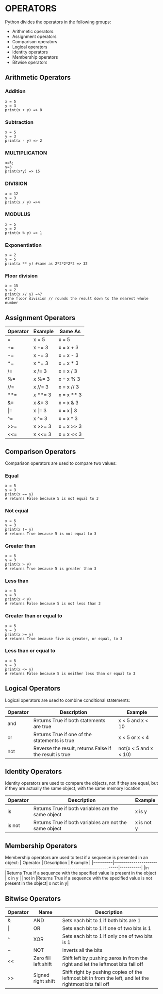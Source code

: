 # OPERATORS

Python divides the operators in the following groups:

- Arithmetic operators
- Assignment operators
- Comparison operators
- Logical operators
- Identity operators
- Membership operators
- Bitwise operators

##  Arithmetic Operators

### Addition 
~~~
x = 5
y = 3
print(x + y) => 8
~~~

### Subtraction
~~~
x = 5
y = 3
print(x - y) => 2
~~~

### MULTIPLICATION 
~~~
x=5;
y=3
print(x*y) => 15
~~~

### DIVISION 
~~~
x = 12
y = 3
print(x / y) =>4 
~~~

### MODULUS
~~~
x = 5
y = 2
print(x % y) => 1
~~~

### Exponentiation
~~~
x = 2
y = 5
print(x ** y) #same as 2*2*2*2*2 => 32
~~~

### Floor division
~~~
x = 15
y = 2
print(x // y) =>7
#the floor division // rounds the result down to the nearest whole number
~~~

## Assignment Operators

| Operator | Example | Same As    |
|----------|---------|------------|
|   = 	   | x = 5 	 | x = 5 	  |
|   +=     | x += 3  | x = x + 3  |
|   -=     | x -= 3  | x = x - 3  |
|   *=     | x *= 3  | x = x * 3  |
|   /=     | x /= 3  | x = x / 3  |
|   %=     | x %= 3  | x = x % 3  |
|   //=    | x //= 3 | x = x // 3 |
|   **=    | x **= 3 | x = x ** 3 |
|   &=     | x &= 3  | x = x & 3  |
|   \|=    | x \|= 3 | x = x \| 3 |
|   ^=     | x ^= 3  | x = x ^ 3  |
|   >>=    | x >>= 3 | x = x >> 3 |
|   <<=    | x <<= 3 | x = x << 3 |

## Comparison Operators
Comparison operators are used to compare two values:

### Equal 
~~~
x = 5
y = 3
print(x == y)
# returns False because 5 is not equal to 3
~~~

### Not equal
~~~
x = 5
y = 3
print(x != y)
# returns True because 5 is not equal to 3
~~~

### Greater than
~~~
x = 5
y = 3
print(x > y)
# returns True because 5 is greater than 3
~~~

### Less than
~~~
x = 5
y = 3
print(x < y)
# returns False because 5 is not less than 3
~~~

### Greater than or equal to
~~~
x = 5
y = 3
print(x >= y)
# returns True because five is greater, or equal, to 3
~~~

### Less than or equal to
~~~
x = 5
y = 3
print(x <= y)
# returns False because 5 is neither less than or equal to 3
~~~

## Logical Operators
Logical operators are used to combine conditional statements:

| Operator 	| Description                                            |        Example        |
|-----------|--------------------------------------------------------|-----------------------|
| and  	    |Returns True if both statements are true 	             | x < 5 and  x < 10 	 |
| or 	    |Returns True if one of the statements is true 	         | x < 5 or x < 4 		 |
| not 	    |Reverse the result, returns False if the result is true | not(x < 5 and x < 10) |	


## Identity Operators

Identity operators are used to compare the objects, 
not if they are equal, but if they are actually the same object, 
with the same memory location:

| Operator | Description 	                                       | Example    |
|----------|-------------------------------------------------------|------------|
|is  	   | Returns True if both variables are the same object    |  x is y    |
|is not    | Returns True if both variables are not the same object| x is not y |

## Membership Operators
Membership operators are used to test if a sequence is presented in an object:
| Operator | Description 	                                                                | Example 	|
|----------|--------------------------------------------------------------------------------|-----------|
|in  	   |Returns True if a sequence with the specified value is present in the object 	| x in y 	|
|not in    |Returns True if a sequence with the specified value is not present in the object| x not in y|

## Bitwise Operators

|Operator 	| Name 				| Description                                       |
|-----------|-------------------|---------------------------------------------------|
| &  	    | AND   			| Sets each bit to 1 if both bits are 1             |
| \| 	    | OR    			| Sets each bit to 1 if one of two bits is 1        |
| ^ 	    | XOR   			| Sets each bit to 1 if only one of two bits is 1   |
| ~  	    | NOT   			| Inverts all the bits                              |
| << 	    | Zero fill left shift | Shift left by pushing zeros in from the right and let the leftmost bits fall off |
| >> 	    | Signed right shift| Shift right by pushing copies of the leftmost bit in from the left, and let the rightmost bits fall off |
